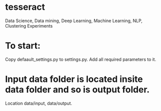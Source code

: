 # tesseract
Data Science, Data mining, Deep Learning, Machine Learning, NLP, Clustering Experiments

# To start:
Copy defaault_settings.py to settings.py.
Add all required parameters to it.

# Input data folder is located insite data folder and so is output folder.
Location data/input, data/output.


